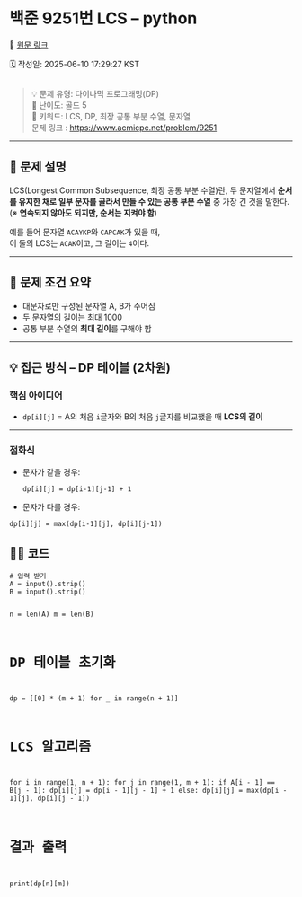 # 백준 9251번 LCS – python

🔗 [원문 링크](https://velog.io/@tjeudeud/%EB%B0%B1%EC%A4%80-9251%EB%B2%88-LCS-python)

🗓 작성일: 2025-06-10 17:29:27 KST

<p><img alt="" src="https://velog.velcdn.com/images/tjeudeud/post/b23bd26e-0ee0-4eb0-8f71-74c7178bbef7/image.png" /></p>
<blockquote>
<p>💡 문제 유형: 다이나믹 프로그래밍(DP)<br />💬 난이도: 골드 5<br />📎 키워드: LCS, DP, 최장 공통 부분 수열, 문자열<br />문제 링크 : <a href="https://www.acmicpc.net/problem/9251">https://www.acmicpc.net/problem/9251</a></p>
</blockquote>
<hr />
<h2 id="📌-문제-설명">📌 문제 설명</h2>
<p>LCS(Longest Common Subsequence, 최장 공통 부분 수열)란, 두 문자열에서 <strong>순서를 유지한 채로 일부 문자를 골라서 만들 수 있는 공통 부분 수열</strong> 중 가장 긴 것을 말한다.<br />(※ <strong>연속되지 않아도 되지만, 순서는 지켜야 함</strong>)</p>
<p>예를 들어 문자열 <code>ACAYKP</code>와 <code>CAPCAK</code>가 있을 때,<br />이 둘의 LCS는 <code>ACAK</code>이고, 그 길이는 <code>4</code>이다.</p>
<hr />
<h2 id="🎯-문제-조건-요약">🎯 문제 조건 요약</h2>
<ul>
<li>대문자로만 구성된 문자열 A, B가 주어짐</li>
<li>두 문자열의 길이는 최대 1000</li>
<li>공통 부분 수열의 <strong>최대 길이</strong>를 구해야 함</li>
</ul>
<hr />
<h2 id="💡-접근-방식--dp-테이블-2차원">💡 접근 방식 – DP 테이블 (2차원)</h2>
<h3 id="핵심-아이디어">핵심 아이디어</h3>
<ul>
<li><code>dp[i][j]</code> = A의 처음 <code>i</code>글자와 B의 처음 <code>j</code>글자를 비교했을 때 <strong>LCS의 길이</strong></li>
</ul>
<hr />
<h3 id="점화식">점화식</h3>
<ul>
<li>문자가 같을 경우:<pre><code class="language-python">dp[i][j] = dp[i-1][j-1] + 1</code></pre>
</li>
<li>문자가 다를 경우:</li>
</ul>
<pre><code class="language-python">dp[i][j] = max(dp[i-1][j], dp[i][j-1])</code></pre>
<h2 id="👩💻-코드">👩‍💻 코드</h2>
<pre><code class="language-python"># 입력 받기
A = input().strip()
B = input().strip()

n = len(A)
m = len(B)

# DP 테이블 초기화
dp = [[0] * (m + 1) for _ in range(n + 1)]

# LCS 알고리즘
for i in range(1, n + 1):
    for j in range(1, m + 1):
        if A[i - 1] == B[j - 1]:
            dp[i][j] = dp[i - 1][j - 1] + 1
        else:
            dp[i][j] = max(dp[i - 1][j], dp[i][j - 1])

# 결과 출력
print(dp[n][m])
</code></pre>